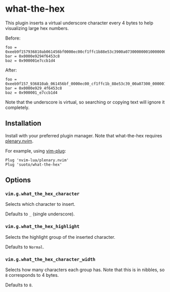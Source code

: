 # what-the-hex

This plugin inserts a virtual underscore character every 4 bytes to help
visualizing large hex numbers.

Before:

```
foo = 0xeeb9f157936810ab061456bf0000ec00cf1ffc1b88e53c3900a0730000000100000000e97500de75104742000000a7c1
bar = 0x0000e9294f6453c8
baz = 0x900001e7ccb1d4
```

After:

```
foo = 0xeeb9f157_936810ab_061456bf_0000ec00_cf1ffc1b_88e53c39_00a07300_00000100_000000e9_7500de75_10474200_0000a7c1
bar = 0x0000e929_4f6453c8
baz = 0x900001_e7ccb1d4
```

Note that the underscore is virtual, so searching or copying text will ignore it
completely.

## Installation

Install with your preferred plugin manager. Note that what-the-hex requires
[plenary.nvim].

For example, using [vim-plug]:

```vimrc
Plug 'nvim-lua/plenary.nvim'
Plug 'suoto/what-the-hex'
```

## Options

### `vim.g.what_the_hex_character`

Selects which character to insert.

Defaults to `_` (single underscore).

### `vim.g.what_the_hex_highlight`

Selects the highlight group of the inserted character.

Defaults to `Normal`.

### `vim.g.what_the_hex_character_width`

Selects how many characters each group has. Note that this is in nibbles, so `8`
corresponds to 4 bytes.

Defaults to `8`.

[plenary.nvim]: https://github.com/nvim-lua/plenary.nvim
[vim-plug]: https://github.com/junegunn/vim-plug
